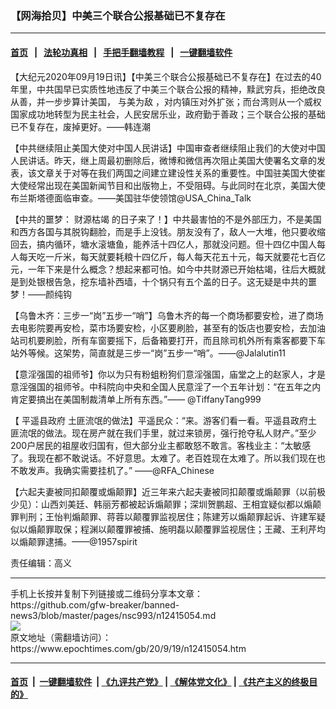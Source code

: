 ### 【网海拾贝】中美三个联合公报基础已不复存在
------------------------

#### [首页](https://github.com/gfw-breaker/banned-news3/blob/master/README.md) &nbsp;&nbsp;|&nbsp;&nbsp; [法轮功真相](https://github.com/begood0513/basic/blob/master/README.md)  &nbsp;&nbsp;|&nbsp;&nbsp; [手把手翻墙教程](https://github.com/gfw-breaker/guides/wiki)  &nbsp;&nbsp;|&nbsp;&nbsp; [一键翻墙软件](https://github.com/gfw-breaker/nogfw/blob/master/README.md)  



<div><p>
 【大纪元2020年09月19日讯】【中美三个联合公报基础已不复存在】在过去的40年里，中共国早已实质性地违反了中美三个联合公报的精神，黩武穷兵，拒绝改良从善，并一步步算计美国，
 <ok href="https://www.epochtimes.com/gb/tag/%E4%B8%8E%E7%BE%8E%E4%B8%BA%E6%95%8C.html">
  与美为敌
 </ok>
 ，对内镇压对外扩张；而台湾则从一个威权国家成功地转型为民主社会，人民安居乐业，政府勤于善政；三个联合公报的基础已不复存在，废掉更好。——韩连潮
</p>
<p>
 【中共继续阻止美国大使对中国人民讲话】中国审查者继续阻止我们的大使对中国人民讲话。昨天，继上周最初删除后，微博和微信再次阻止美国大使署名文章的发表，该文章关于对等在我们两国之间建立建设性关系的重要性。中国驻美国大使崔大使经常出现在美国新闻节目和出版物上，不受阻碍。与此同时在北京，美国大使布兰斯塔德面临审查。——美国驻华使领馆@USA_China_Talk
</p>
<p>
 【中共的噩梦：
 <ok href="https://www.epochtimes.com/gb/tag/%E8%B4%A2%E6%BA%90%E6%9E%AF%E7%AB%AD.html">
  财源枯竭
 </ok>
 的日子来了！】中共最害怕的不是外部压力，不是美国和西方各国与其脱钩翻脸，而是手上没钱。朋友没有了，敌人一大堆，他只要收缩回去，搞内循环，塘水滚塘鱼，能养活十四亿人，那就没问题。但十四亿中国人每人每天吃一斤米，每天就要耗粮十四亿斤，每人每天花五十元，每天就要花七百亿元，一年下来是什么概念？想起来都可怕。如今中共财源已开始枯竭，往后大概就是到处银根告急，挖东墙补西墙，十个锅只有五个盖的日子。这无疑是中共的噩梦！——颜纯钩
</p>
<p>
 【乌鲁木齐：三步一“岗”五步一“哨”】乌鲁木齐的每一个商场都要安检，进了商场去电影院要再安检，菜市场要安检，小区要刷脸，甚至有的饭店也要安检，去加油站司机要刷脸，所有车窗要摇下，后备箱要打开，而且除司机外所有乘客都要下车站外等候。这架势，简直就是三步一“岗”五步一“哨”。——@Jalalutin11
</p>
<p>
 【意淫强国的祖师爷】你以为只有粉蛆粉狗们意淫强国，庙堂之上的赵家人，才是意淫强国的祖师爷。中科院向中央和全国人民意淫了一个五年计划：“在五年之内肯定要搞出在美国制裁清单上所有东西。”—— @TiffanyTang999
</p>
<p>
 【
 <ok href="https://www.epochtimes.com/gb/tag/%E5%B9%B3%E9%81%A5%E5%8E%BF%E6%94%BF%E5%BA%9C.html">
  平遥县政府
 </ok>
 土匪流氓的做法】平遥民众：“来。游客们看一看。平遥县政府土匪流氓的做法。现在房产就在我们手里，就过来锁房，强行抢夺私人财产。”至少200户居民的祖屋收归国有，但大部分业主都敢怒不敢言。客栈业主：“太敏感了。我现在都不敢说话。不好意思。太难了。老百姓现在太难了。所以我们现在也不敢发声。我确实需要挂机了。” ——@RFA_Chinese
</p>
<p>
 【六起夫妻被同扣颠覆或煽颠罪】近三年来六起夫妻被同扣颠覆或煽颠罪（以前极少见）：山西刘美廷、韩丽芳都被起诉煽颠罪；深圳贺鹏超、王相宜疑似都以煽颠罪判刑；王怡判煽颠罪、蒋蓉以颠覆罪监视居住；陈建芳以煽颠罪起诉、许建军疑似以煽颠罪取保；程渊以颠覆罪被捕、施明磊以颠覆罪监视居住；王藏、王利芹均以煽颠罪逮捕。——@1957spirit
</p>
<p>
 责任编辑：高义
</p>
</div>
<hr/>
手机上长按并复制下列链接或二维码分享本文章：<br/>
https://github.com/gfw-breaker/banned-news3/blob/master/pages/nsc993/n12415054.md <br/>
<a href='https://github.com/gfw-breaker/banned-news3/blob/master/pages/nsc993/n12415054.md'><img src='https://github.com/gfw-breaker/banned-news3/blob/master/pages/nsc993/n12415054.md.png'/></a> <br/>
原文地址（需翻墙访问）：https://www.epochtimes.com/gb/20/9/19/n12415054.htm


------------------------
#### [首页](https://github.com/gfw-breaker/banned-news3/blob/master/README.md) &nbsp;|&nbsp; [一键翻墙软件](https://github.com/gfw-breaker/nogfw/blob/master/README.md) &nbsp;| [《九评共产党》](https://github.com/gfw-breaker/9ping.md/blob/master/README.md#九评之一评共产党是什么) | [《解体党文化》](https://github.com/gfw-breaker/jtdwh.md/blob/master/README.md) | [《共产主义的终极目的》](https://github.com/gfw-breaker/gczydzjmd.md/blob/master/README.md)


<img src='http://gfw-breaker.win/banned-news3/pages/nsc993/n12415054.md' width='0px' height='0px'/>